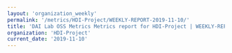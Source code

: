 ```yaml
---
layout: 'organization_weekly'
permalink: '/metrics/HDI-Project/WEEKLY-REPORT-2019-11-10/'
title: 'DAI Lab OSS Metrics Metrics report for HDI-Project | WEEKLY-REPORT-2019-11-10'
organization: 'HDI-Project'
current_date: '2019-11-10'
---
```


